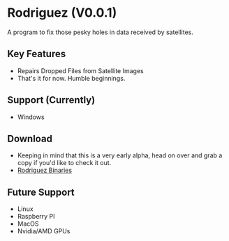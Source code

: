 # Rodriguez (V0.0.1)
A program to fix those pesky holes in data received by satellites.

## Key Features
- Repairs Dropped Files from Satellite Images
- That's it for now. Humble beginnings.

## Support (Currently)
- Windows

## Download
- Keeping in mind that this is a very early alpha, head on over and grab a copy if you'd like to check it out.
- <a href="https://github.com/MouseBatteries/Rodriguez/releases" target="_blank">Rodriguez Binaries</a>

## Future Support
- Linux
- Raspberry PI
- MacOS
- Nvidia/AMD GPUs

